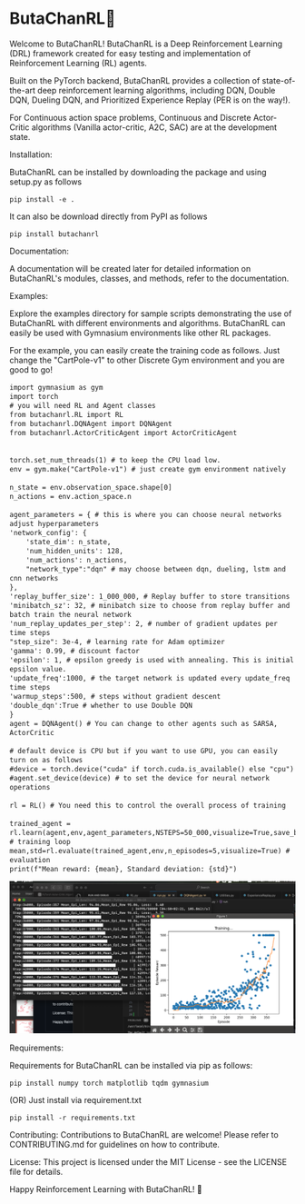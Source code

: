 # ButaChanRL🐷
Welcome to ButaChanRL! ButaChanRL is a Deep Reinforcement Learning (DRL) framework created for easy testing and implementation of Reinforcement Learning (RL) agents.

Built on the PyTorch backend, ButaChanRL provides a collection of state-of-the-art deep reinforcement learning algorithms, including DQN, Double DQN, Dueling DQN, and Prioritized Experience Replay (PER is on the way!).

For Continuous action space problems, Continuous and Discrete Actor-Critic algorithms (Vanilla actor-critic, A2C, SAC) are at the development state.

Installation:

ButaChanRL can be installed by downloading the package and using setup.py as follows

```
pip install -e .
```

It can also be download directly from PyPI as follows
```
pip install butachanrl
```

Documentation:

A documentation will be created later for detailed information on ButaChanRL's modules, classes, and methods, refer to the documentation.

Examples:

Explore the examples directory for sample scripts demonstrating the use of ButaChanRL with different environments and algorithms.
ButaChanRL can easily be used with Gymnasium environments like other RL packages.

For the example, you can easily create the training code as follows. Just change the "CartPole-v1" to other Discrete Gym environment and you are good to go!

```
import gymnasium as gym
import torch
# you will need RL and Agent classes
from butachanrl.RL import RL
from butachanrl.DQNAgent import DQNAgent
from butachanrl.ActorCriticAgent import ActorCriticAgent


torch.set_num_threads(1) # to keep the CPU load low. 
env = gym.make("CartPole-v1") # just create gym environment natively

n_state = env.observation_space.shape[0]
n_actions = env.action_space.n

agent_parameters = { # this is where you can choose neural networks adjust hyperparameters 
'network_config': {
    'state_dim': n_state,
    'num_hidden_units': 128,
    'num_actions': n_actions,
    "network_type":"dqn" # may choose between dqn, dueling, lstm and cnn networks
},
'replay_buffer_size': 1_000_000, # Replay buffer to store transitions
'minibatch_sz': 32, # minibatch size to choose from replay buffer and batch train the neural network
'num_replay_updates_per_step': 2, # number of gradient updates per time steps
"step_size": 3e-4, # learning rate for Adam optimizer
'gamma': 0.99, # discount factor
'epsilon': 1, # epsilon greedy is used with annealing. This is initial epsilon value.
'update_freq':1000, # the target network is updated every update_freq time steps
'warmup_steps':500, # steps without gradient descent
'double_dqn':True # whether to use Double DQN
}
agent = DQNAgent() # You can change to other agents such as SARSA, ActorCritic

# default device is CPU but if you want to use GPU, you can easily turn on as follows
#device = torch.device("cuda" if torch.cuda.is_available() else "cpu")
#agent.set_device(device) # to set the device for neural network operations

rl = RL() # You need this to control the overall process of training

trained_agent = rl.learn(agent,env,agent_parameters,NSTEPS=50_000,visualize=True,save_best_weights=False) # training loop
mean,std=rl.evaluate(trained_agent,env,n_episodes=5,visualize=True) # evaluation
print(f"Mean reward: {mean}, Standard deviation: {std}")

```


![alt text](https://github.com/thawtar/ButaChanRL/blob/master/images/training.png)


Requirements:

Requirements for ButaChanRL can be installed via pip as follows:

```
pip install numpy torch matplotlib tqdm gymnasium
```
(OR)
Just install via requirement.txt

```
pip install -r requirements.txt
```
Contributing:
Contributions to ButaChanRL are welcome! Please refer to CONTRIBUTING.md for guidelines on how to contribute.

License:
This project is licensed under the MIT License - see the LICENSE file for details.

Happy Reinforcement Learning with ButaChanRL! 🐷
